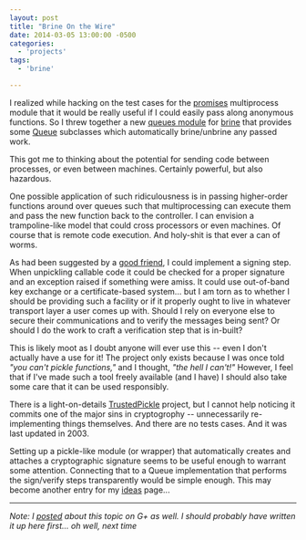 ```yaml
---
layout: post
title: "Brine On the Wire"
date: 2014-03-05 13:00:00 -0500
categories:
  - 'projects'
tags:
  - 'brine'

---
```


I realized while hacking on the test cases for the [promises]
multiprocess module that it would be really useful if I could easily
pass along anonymous functions. So I threw together a new
[queues module] for [brine] that provides some [Queue] subclasses
which automatically brine/unbrine any passed work.

This got me to thinking about the potential for sending code between
processes, or even between machines. Certainly powerful, but also
hazardous.

[promises]: http://github.com/obriencj/python-promises

[brine]: http://github.com/obriencj/python-brine

[queues module]: http://obriencj.preoccupied.net/python-brine/queues/

[Queue]: http://docs.python.org/2/library/multiprocessing.html#multiprocessing.Queue

<!-- more -->

One possible application of such ridiculousness is in passing
higher-order functions around over queues such that multiprocessing
can execute them and pass the new function back to the controller. I
can envision a trampoline-like model that could cross processors or
even machines. Of course that is remote code execution. And holy-shit
is that ever a can of worms.

As had been suggested by a [good friend], I could implement a signing
step. When unpickling callable code it could be checked for a proper
signature and an exception raised if something were amiss. It could
use out-of-band key exchange or a certificate-based system... but I am
torn as to whether I should be providing such a facility or if it
properly ought to live in whatever transport layer a user comes up
with. Should I rely on everyone else to secure their communications
and to verify the messages being sent?  Or should I do the work to
craft a verification step that is in-built?

This is likely moot as I doubt anyone will ever use this -- even I
don't actually have a use for it! The project only exists because I
was once told _"you can't pickle functions,"_ and I thought, _"the
hell I can't!"_ However, I feel that if I've made such a tool freely
available (and I have) I should also take some care that it can be
used responsibly.

[good friend]: https://plus.google.com/+PhillipJones/ "Phillip Jones on G+"

There is a light-on-details [TrustedPickle] project, but I cannot help
noticing it commits one of the major sins in cryptogrophy --
unnecessarily re-implementing things themselves. And there are no
tests cases. And it was last updated in 2003.

[TrustedPickle]: http://sourceforge.net/projects/trustedpickle/

Setting up a pickle-like module (or wrapper) that automatically
creates and attaches a cryptographic signature seems to be useful
enough to warrant some attention. Connecting that to a Queue
implementation that performs the sign/verify steps transparently would
be simple enough. This may become another entry for my
[ideas](/projects/ideas) page...

---

_Note: I [posted] about this topic on G+ as well. I should probably
have written it up here first... oh well, next time_

[posted]: https://plus.google.com/114793537781613459114/posts/gY8zXQjefEJ
